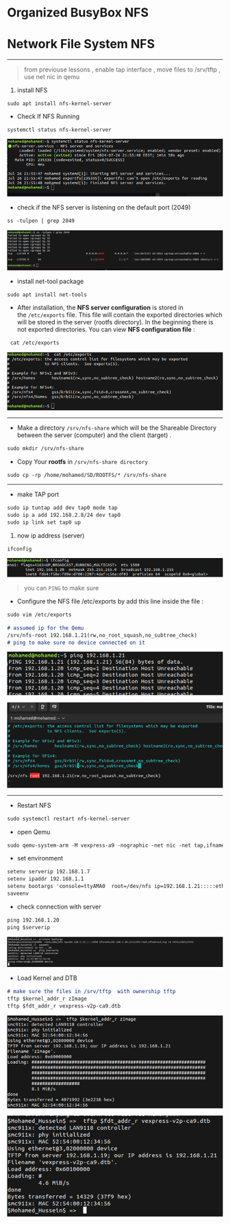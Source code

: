 # Organized BusyBox NFS

# **Network File System NFS**

---

> from previouse lessons , enable tap interface , move files to /srv/tftp  , use net nic in qemu
> 
1. install NFS

```
sudo apt install nfs-kernel-server
```

- Check If NFS Running

```
systemctl status nfs-kernel-server
```

![Untitled](Organized%20BusyBox%20NFS%2084d740d9fb4b48b6a502b9f06cd7165b/Untitled.png)

- check if the NFS server is listening on the default port (2049)

```markdown
ss -tulpen | grep 2049
```

![Untitled](Organized%20BusyBox%20NFS%2084d740d9fb4b48b6a502b9f06cd7165b/Untitled%201.png)

- install net-tool package

```
sudo apt install net-tools
```

- After installation, the **NFS server configuration** is stored in the `/etc/exports` file. This file will contain the exported directories which will be stored in the server (rootfs directory). In the beginning there is not exported directories. You can view **NFS configuration file** :

```markdown
 cat /etc/exports
```

![Untitled](Organized%20BusyBox%20NFS%2084d740d9fb4b48b6a502b9f06cd7165b/Untitled%202.png)

---

- Make a directory `/srv/nfs-share` which will be the Shareable Directory between the server (computer) and the client (target) .

```markdown
sudo mkdir /srv/nfs-share
```

- Copy Your **rootfs** in `/srv/nfs-share directory`

```markdown
sudo cp -rp /home/mohamed/SD/ROOTFS/* /srv/nfs-share
```

---

- make TAP port

```markdown
sudo ip tuntap add dev tap0 mode tap
sudo ip a add 192.168.2.8/24 dev tap0
sudo ip link set tap0 up
```

1. now ip address (server)

```
ifconfig
```

![Untitled](Organized%20BusyBox%20NFS%2084d740d9fb4b48b6a502b9f06cd7165b/Untitled%203.png)

> you can `PING` to make sure
> 
- Configure the NFS file /etc/exports by add this line inside the file :

```markdown
sudo vim /etc/exports
```

```markdown
# assumed ip for the Qemu
/srv/nfs-root 192.168.1.21(rw,no_root_squash,no_subtree_check)
# ping to make sure no device connected on it                                                                 
```

![Untitled](Organized%20BusyBox%20NFS%2084d740d9fb4b48b6a502b9f06cd7165b/Untitled%204.png)

![Untitled](Organized%20BusyBox%20NFS%2084d740d9fb4b48b6a502b9f06cd7165b/Untitled%205.png)

---

- Restart NFS

```markdown
sudo systemctl restart nfs-kernel-server
```

- open Qemu

```markdown
sudo qemu-system-arm -M vexpress-a9 -nographic -net nic -net tap,ifname=tap0,script=no -kernel ./u-boot -sd ~/Desktop/iti_android/Linux_labs/SD_Card/sd.img
```

- set environment

```markdown
setenv serverip 192.168.1.7
setenv ipaddr 192.168.1.1
setenv bootargs 'console=ttyAMA0  root=/dev/nfs ip=192.168.1.21:::::eth0 nfsroot=192.168.1.19:/srv/nfs-root,nfsvers=3,tcp rw init=/sbin/init'
saveenv
```

- check connection with server

```markdown
ping 192.168.1.20
ping $serverip
```

![Untitled](Organized%20BusyBox%20NFS%2084d740d9fb4b48b6a502b9f06cd7165b/Untitled%206.png)

- Load Kernel and DTB

```markdown
# make sure the files in /srv/tftp  with ownership tftp
tftp $kernel_addr_r zImage
tftp $fdt_addr_r vexpress-v2p-ca9.dtb
```

![Untitled](Organized%20BusyBox%20NFS%2084d740d9fb4b48b6a502b9f06cd7165b/Untitled%207.png)

![Untitled](Organized%20BusyBox%20NFS%2084d740d9fb4b48b6a502b9f06cd7165b/Untitled%208.png)